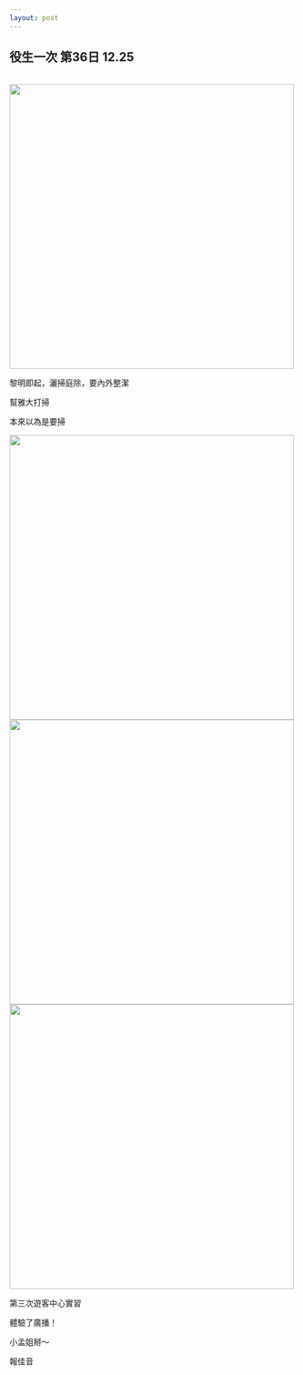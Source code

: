 ```yaml
---
layout: post
---
```


役生一次 第36日 12.25
---

<br>

<img src="{{site.url}}/img/2014-12-25/house.jpg" height="500px">

黎明即起，灑掃庭除，要內外整潔

幫雅大打掃

本來以為是要掃

<img src="{{site.url}}/img/2014-12-25/clean1.jpg" height="500px">
<img src="{{site.url}}/img/2014-12-25/clean2.jpg" height="500px">
<img src="{{site.url}}/img/2014-12-25/clean3.jpg" height="500px">

第三次遊客中心實習

體驗了廣播！

小孟姐掰～

報佳音



<br>
